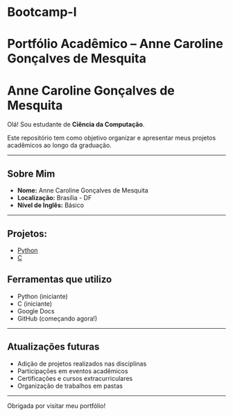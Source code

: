 # Bootcamp-I

# Portfólio Acadêmico – Anne Caroline Gonçalves de Mesquita

# Anne Caroline Gonçalves de Mesquita

Olá! Sou estudante de **Ciência da Computação**.

Este repositório tem como objetivo organizar e apresentar meus projetos acadêmicos ao longo da graduação.

---

## Sobre Mim

- **Nome:** Anne Caroline Gonçalves de Mesquita  
- **Localização:** Brasília - DF    
- **Nível de Inglês:** Básico  

---

## Projetos:

- [Python](https://github.com/anne-cgm/Bootcamp-I/tree/main/Python)
- [C](https://github.com/anne-cgm/Bootcamp-I/tree/main/C)

## Ferramentas que utilizo
 
- Python (iniciante)  
- C (iniciante)  
- Google Docs 
- GitHub (começando agora!)     

---

## Atualizações futuras

- Adição de projetos realizados nas disciplinas  
- Participações em eventos acadêmicos  
- Certificações e cursos extracurriculares  
- Organização de trabalhos em pastas

---

Obrigada por visitar meu portfólio!
